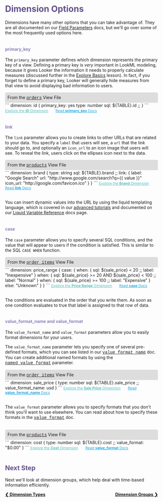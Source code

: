 <h1 style="color:rgb(100,81,138)">Dimension Options</h1>

Dimensions have many other options that you can take advantage of. They are all documented on our [Field Parameters](https://docs.looker.com/reference/field-reference) docs, but we'll go over some of the most frequently used options here.<br /><br />

<h4 style="color:rgb(141,127,185)">primary_key</h4>

The `primary_key` parameter defines which dimension represents the primary key of a view. Defining a primary key is *very* important in LookML modeling, because it gives Looker the information it needs to properly calculate measures (discussed further in the [Explore Basics](https://learn.looker.com/projects/e-commerce/files/12_explore_basics.md) lesson). In fact, if you forget to define a primary key, Looker will generally hide measures from that view to avoid displaying bad information to users.

<div style="border-radius:5px 5px 0 0;padding:8px;background-color:rgb(221,221,221);">
 From the <a href="https://learn.looker.com/projects/e-commerce/files/orders.view.lkml" style="font-family:Monaco,Menlo,Consolas,Courier New,monospace;">orders</a> View File</a>
</div>
```
dimension: id {
  primary_key: yes
  type: number
  sql: ${TABLE}.id ;;
}
```
<a style="color:rgb(87,190,190);font-size:12px;margin-right:20px;" href="https://learn.looker.com/explore/e_commerce/orders?qid=C812bAP7NtykDkbk0WV0Jy" target="_blank"><i class="fa fa-search"></i> Explore the <b>ID</b> Dimension</a> <a style="color:rgb(32,165,222);font-size:12px;" href="https://docs.looker.com/reference/field-params/primary_key" target="_blank"><i class="fa fa-file-text-o"></i> Read <b>primary_key</b> Docs</a><br /><br />

<h4 style="color:rgb(141,127,185)">link</h4>

The `link` parameter allows you to create links to other URLs that are related to your data. You specify a `label` that users will see, a `url` that the link should go to, and optionally an `icon_url` to an icon image that users will see. To reveal the link, users click on the ellipses icon next to the data.

<div style="border-radius:5px 5px 0 0;padding:8px;background-color:rgb(221,221,221);">
 From the <a href="https://learn.looker.com/projects/e-commerce/files/products.view.lkml" style="font-family:Monaco,Menlo,Consolas,Courier New,monospace;">products</a> View File</a>
</div>
```
dimension: brand {
  type: string
  sql: ${TABLE}.brand ;;
  link: {
    label: "Google Search"
    url: "http://www.google.com/search?q={{ value }}"
    icon_url: "http://google.com/favicon.ico"
  }
}
```
<a style="color:rgb(87,190,190);font-size:12px;margin-right:20px;" href="https://learn.looker.com/explore/e_commerce/products?qid=kUVCENJS8RwyTBEpyO5MIS" target="_blank"><i class="fa fa-search"></i> Explore the <b>Brand</b> Dimension</a> <a style="color:rgb(32,165,222);font-size:12px;" href="https://docs.looker.com/reference/field-params/link" target="_blank"><i class="fa fa-file-text-o"></i> Read <b>link</b> Docs</a><br /><br />

You can insert dynamic values into the URL by using the liquid templating language, which is covered in our [advanced tutorials](https://learn.looker.com/projects/advanced_lookml/files/06_liquid_templating.md) and documented on our [Liquid Variable Reference](https://docs.looker.com/reference/liquid-variables) docs page.<br /><br />

<h4 style="color:rgb(141,127,185)">case</h4>

The `case` parameter allows you to specify several SQL conditions, and the value that will appear to users if the condition is satisfied. This is similar to the SQL `CASE WHEN` function.

<div style="border-radius:5px 5px 0 0;padding:8px;background-color:rgb(221,221,221);">
 From the <a href="https://learn.looker.com/projects/e-commerce/files/order_items.view.lkml" style="font-family:Monaco,Menlo,Consolas,Courier New,monospace;">order_items</a> View File</a>
</div>
```
dimension: price_range {
  case: {
    when: {
      sql: ${sale_price} < 20 ;;
      label: "Inexpensive"
    }
    when: {
      sql: ${sale_price} >= 20 AND ${sale_price} < 100 ;;
      label: "Normal"
    }
    when: {
      sql: ${sale_price} >= 100 ;;
      label: "Expensive"
    }
    else: "Unknown"
  }
}
```
<a style="color:rgb(87,190,190);font-size:12px;margin-right:20px;" href="https://learn.looker.com/explore/e_commerce/order_items?qid=vfSw74vli4lb21XTZv7ixV" target="_blank"><i class="fa fa-search"></i> Explore the <b>Price Range</b> Dimension</a> <a style="color:rgb(32,165,222);font-size:12px;" href="https://docs.looker.com/reference/field-params/case" target="_blank"><i class="fa fa-file-text-o"></i> Read <b>case</b> Docs</a><br /><br />

The conditions are evaluated in the order that you write them. As soon as one condition evaluates to true that label is assigned to that row of data.<br /><br />

<h4 style="color:rgb(141,127,185)">value_format_name and value_format</h4>

The `value_format_name` and `value_format` parameters allow you to easily format dimensions for your users.

The `value_format_name` parameter lets you specify one of several pre-defined formats, which you can see listed in our <a href="https://docs.looker.com/reference/field-params/value_format_name" style="font-family:Monaco,Menlo,Consolas,Courier New,monospace;">value_format_name</a> doc. You can create additional named formats by using the <a href="https://docs.looker.com/reference/model-params/named_value_format" style="font-family:Monaco,Menlo,Consolas,Courier New,monospace;">named_value_format</a> parameter.

<div style="border-radius:5px 5px 0 0;padding:8px;background-color:rgb(221,221,221);">
 From the <a href="https://learn.looker.com/projects/e-commerce/files/order_items.view.lkml" style="font-family:Monaco,Menlo,Consolas,Courier New,monospace;">order_items</a> View File</a>
</div>
```
dimension: sale_price {
  type: number
  sql: ${TABLE}.sale_price ;;
  value_format_name: usd
}
```
<a style="color:rgb(87,190,190);font-size:12px;margin-right:20px;" href="https://learn.looker.com/explore/e_commerce/order_items?qid=erbvZUcYcmE7q2ECi0612y" target="_blank"><i class="fa fa-search"></i> Explore the <b>Sale Price</b> Dimension</a> <a style="color:rgb(32,165,222);font-size:12px;" href="https://docs.looker.com/reference/field-params/value_format_name" target="_blank"><i class="fa fa-file-text-o"></i> Read <b>value_format_name</b> Docs</a><br /><br />

The `value_format` parameter allows you to specify formats that you don't think you'll want to use elsewhere. You can read about how to specify these formats in the <a href="https://docs.looker.com/reference/field-params/value_format" style="font-family:Monaco,Menlo,Consolas,Courier New,monospace;">value_format</a> doc.<br /><br />

<div style="border-radius:5px 5px 0 0;padding:8px;background-color:rgb(221,221,221);">
 From the <a href="https://learn.looker.com/projects/e-commerce/files/products.view.lkml" style="font-family:Monaco,Menlo,Consolas,Courier New,monospace;">products</a> View File</a>
</div>
```
dimension: cost {
  type: number
  sql: ${TABLE}.cost ;;
  value_format: "$0.00"
}
```
<a style="color:rgb(87,190,190);font-size:12px;margin-right:20px;" href="https://learn.looker.com/explore/e_commerce/users?qid=WFTdUVRhnxmOQmJwZ2wAso" target="_blank"><i class="fa fa-search"></i> Explore the <b>Cost</b> Dimension</a> <a style="color:rgb(32,165,222);font-size:12px;" href="https://docs.looker.com/reference/field-params/value_format" target="_blank"><i class="fa fa-file-text-o"></i> Read <b>value_format</b> Docs</a><br /><br />



<h2 style="color:rgb(100,81,138)">Next Step</h2>

Next we'll look at dimension groups, which help deal with time-based information efficiently.

<div style="float:left;font-weight:bold;">
  <a href="https://learn.looker.com/projects/e-commerce/files/05_dimension_types.md">&#10094; Dimension Types</a>
</div>

<div style="float:right;font-weight:bold;">
  <a href="https://learn.looker.com/projects/e-commerce/files/07_dimension_groups.md">Dimension Groups &#10095;</a>
</div>
